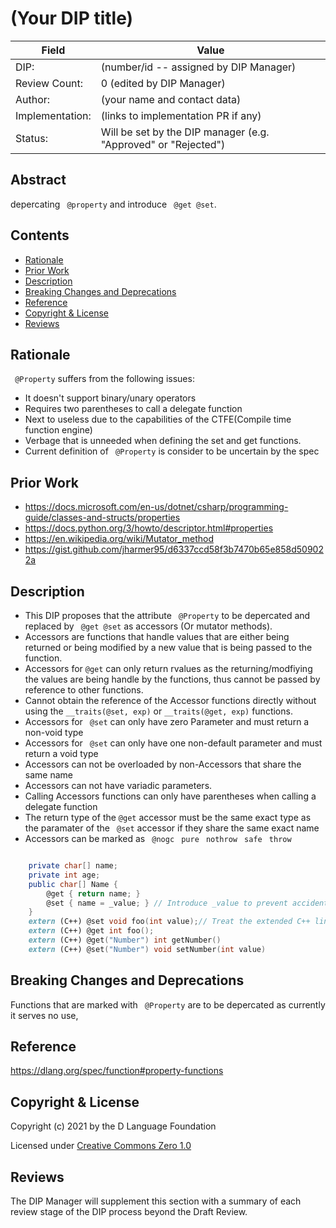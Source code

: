 # (Your DIP title)

| Field           | Value                                                           |
|-----------------|-----------------------------------------------------------------|
| DIP:            | (number/id -- assigned by DIP Manager)                          |
| Review Count:   | 0 (edited by DIP Manager)                                       |
| Author:         | (your name and contact data)                                    |
| Implementation: | (links to implementation PR if any)                             |
| Status:         | Will be set by the DIP manager (e.g. "Approved" or "Rejected")  |

## Abstract

depercating ``` @property``` and introduce ``` @get @set```.


## Contents
* [Rationale](#rationale)
* [Prior Work](#prior-work)
* [Description](#description)
* [Breaking Changes and Deprecations](#breaking-changes-and-deprecations)
* [Reference](#reference)
* [Copyright & License](#copyright--license)
* [Reviews](#reviews)

## Rationale

``` @Property``` suffers from the following issues:
* It doesn't support binary/unary operators
* Requires two parentheses to call a delegate function
* Next to useless due to the capabilities of the CTFE(Compile time function engine)
* Verbage that is unneeded when defining the set and get functions.
* Current definition of ``` @Property``` is consider to be uncertain by the spec


## Prior Work
* https://docs.microsoft.com/en-us/dotnet/csharp/programming-guide/classes-and-structs/properties
* https://docs.python.org/3/howto/descriptor.html#properties
* https://en.wikipedia.org/wiki/Mutator_method
* https://gist.github.com/jharmer95/d6337ccd58f3b7470b65e858d509022a
## Description

* This DIP proposes that the attribute ``` @Property``` to be depercated and replaced by ``` @get @set``` as accessors (Or mutator methods).
* Accessors are functions that handle values that are either being returned or being modified by a new value that is being passed to the function.
* Accessors for ``` @get ``` can only return rvalues as the returning/modfiying the values are being handle by the functions, thus cannot be passed by reference to other functions.
* Cannot obtain the reference of the Accessor functions directly without using the ```__traits(@set, exp)``` or ```__traits(@get, exp)``` functions.
* Accessors for ``` @set``` can only have zero Parameter and must return a non-void type
* Accessors for ``` @set``` can only have one non-default parameter and must return a void type
* Accessors can not be overloaded by non-Accessors that share the same name
* Accessors can not have variadic parameters.
* Calling Accessors functions can only have parentheses when calling a delegate function
* The return type of the ``` @get ``` accessor must be the same exact type as the paramater of the ``` @set``` accessor if they share the same exact name
* Accessors can be marked as ``` @nogc``` ``` pure``` ``` nothrow``` ``` safe``` ``` throw```

```d 

	private char[] name;
	private int age;
	public char[] Name {
        @get { return name; }
        @set { name = _value; } // Introduce _value to prevent accidental breakage
    }
	extern (C++) @set void foo(int value);// Treat the extended C++ linkage functions as Accessors
	extern (C++) @get int foo();
	extern (C++) @get("Number") int getNumber()
	extern (C++) @set("Number") void setNumber(int value)
```


## Breaking Changes and Deprecations
Functions that are marked with ``` @Property``` are to be depercated as currently it serves no use,


## Reference
https://dlang.org/spec/function#property-functions

## Copyright & License
Copyright (c) 2021 by the D Language Foundation

Licensed under [Creative Commons Zero 1.0](https://creativecommons.org/publicdomain/zero/1.0/legalcode.txt)

## Reviews
The DIP Manager will supplement this section with a summary of each review stage
of the DIP process beyond the Draft Review.
